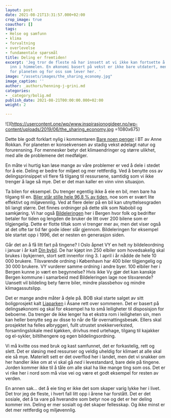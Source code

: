 ```yaml
---
layout: post
date: 2021-08-21T13:31:57.000+02:00
crop_image: true
coauthor: []
tags:
- Helse og samfunn
- klima
- forvaltning
- overlevelse
- fundamentale spørsmål
title: Deling er fremtiden!
excerpt: 'Jeg tror de fleste nå har innsett at vi ikke kan fortsette å forbruke langt
  inn i himmelen. En økonomi basert på vekst er ikke bare utdatert, men og farlig
  for planeten og for oss som lever her. '
image: "/assets/images/the_sharing_economy.jpg"
image_caption: ''
author: _authors/henning-j-grini.md
categories:
- _category/bolig.md
publish_date: 2021-08-21T00:00:00.000+02:00
weight: 2

---
```

![](https://usercontent.one/wp/www.inspirasjonogideer.no/wp-content/uploads/2019/06/the_sharing_economy.jpg =1080x675)

Dette ble godt forklart nylig i kommentaren [Bare noen penger](https://www.bt.no/btmeninger/kommentar/i/xP9z28/Bare-Noen-Penger) i BT av Anne Rokkan. For planeten er konsekvensen av stadig vekst ødelagt natur og forurensning. For mennesker betyr det klimaendringer og større ulikhet, med alle de problemene det medfølger.

En måte vi hurtig kan løse mange av våre problemer er ved å dele i stedet for å eie. Deling er bedre for miljøet og mer rettferdig. Ved å benytte oss av delingsprinsippet vil flere få tilgang til ressursene, samtidig som vi ikke trenger å lage så mye. Det er det man kaller en vinn vinn situasjon.

Ta bilen for eksempel. Du trenger egentlig ikke å eie en bil, men bare ha tilgang til en. [Biler står stille hele 96,8 % av tiden,](https://www.abcnyheter.no/motor/bil/2019/04/22/195571688/gjennomsnittsbilen-brukes-bare-3-2-prosent-av-tiden) noe som er svært lite effektivt og miljøvennlig. Ved at flere deler på en bil kan utnyttelsesgraden bli langt større. Det finnes ordninger på dette slik som Nabobil og samkjøring. Vi har også [Bildeleringen](https://bildeleringen.no/) her i Bergen hvor folk og bedrifter betaler for tiden og lengden de bruker de litt over 200 bilene som er tilgjengelig. Dette er flotte tiltak som vi trenger mer av, men det viser også at det ofte tar tid før gode ideer slår gjennom. Bildeleringen for eksempel ble startet opp i 1996, det er nesten en generasjon siden.

Går det an å få litt fart på tingene? I Oslo åpnet VY en helt ny bildeleordning i januar i år kalt [Din bybil](https://greenmobility.com/no/nb/). De har kjøpt inn 250 elbiler som hovedsakelig skal brukes i bykjernen, stort sett innenfor ring 3. I april i år nådde de hele 10 000 brukere. Tilsvarende ordning i København har 400 biler tilgjengelig og 30 000 brukere. VY vurderer samme ordning i andre byer. 100 elbiler her i Bergen kunne jo vært en begynnelse? Hvis ikke Vy gjør det kan kanskje Bergen kommune i samarbeid med Bildeleringen lage noe tilsvarende? Uansett vil bildeling bety færre biler, mindre plassbehov og mindre klimagassutslipp.

Det er mange andre måter å dele på. BOB skal starte salget av sitt boligprosjekt kalt [Liaparken](https://liaparken.no/) i Åsane rett over sommeren. Det er basert på delingsøkonomi og skal for eksempel ha to små leiligheter til disposisjon for beboerne. Da trenger de ikke lenger ha et ekstra rom i leiligheten sin, men kan heller benytte seg av disse to når de får overnattingsbesøk. Ellers skal prosjektet ha felles ølbryggeri, fullt utrustet snekkerverksted, forsamlingslokale med kjøkken, drivhus med urtehage, tilgang til kajakker og el-sykler, biltilhengere og egen bildelingsordning.

Vi må kvitte oss med bruk og kast samfunnet, det er forkastelig, rett og slett. Det er sløsing med ressurser og veldig uheldig for klimaet at alle skal eie så mye. Materielt sett er det overflod her i landet, men det vi snakker om her handler ikke om at vi skal gå _ned_ i levestandard, bare dele på tingene. Jorden kommer ikke til å tåle om alle skal ha like mange ting som oss. Det er vi rike her i nord som må vise vei og være et godt eksempel for resten av verden.

En annen sak… det å eie ting er ikke det som skaper varig lykke her i livet. Det tror jeg de fleste, i hvert fall litt opp i årene har forstått. Det er det sosiale, det å ta vare på hverandre som betyr noe og det er her deling kommer inn. Deling er mer sosialt og det skaper fellesskap. Og ikke minst er det mer rettferdig og miljøvennlig.